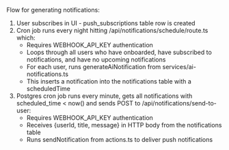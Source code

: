 Flow for generating notifications:

1. User subscribes in UI - push_subscriptions table row is created
2. Cron job runs every night hitting /api/notifications/schedule/route.ts which:
   - Requires WEBHOOK_API_KEY authentication
   - Loops through all users who have onboarded, have subscribed to notifications, and have no upcoming notifications
   - For each user, runs generateAiNotification from services/ai-notifications.ts
   - This inserts a notification into the notifications table with a scheduledTime
3. Postgres cron job runs every minute, gets all notifications with scheduled_time < now() and sends POST to /api/notifications/send-to-user:
   - Requires WEBHOOK_API_KEY authentication
   - Receives {userId, title, message} in HTTP body from the notifications table
   - Runs sendNotification from actions.ts to deliver push notifications
